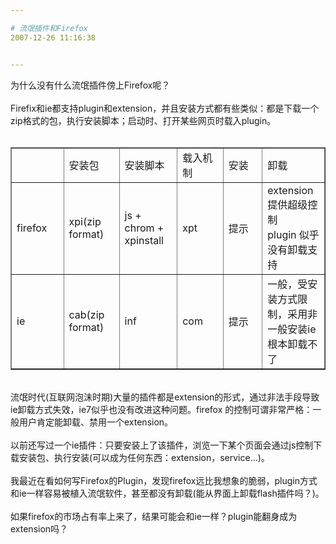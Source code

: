 ```yaml
---

# 流氓插件和Firefox
2007-12-26 11:16:38


---
```



为什么没有什么流氓插件傍上Firefox呢？<br />
<br />
Firefix和ie都支持plugin和extension，并且安装方式都有些类似：都是下载一个zip格式的包，执行安装脚本；启动时、打开某些网页时载入plugin。<br />
<br />
<table border="1"><tbody><tr><td style="width: 100px; height: 23px;"><br />
</td><td style="width: 100px; height: 23px;">安装包</td><td style="width: 100px; height: 23px;">安装脚本</td><td style="width: 100px; height: 23px;">载入机制</td><td style="width: 100px; height: 23px;">安装</td><td style="width: 100px; height: 23px;">卸载</td></tr><tr><td style="width: 100px;">firefox</td><td style="width: 100px;">xpi(zip format)</td><td style="width: 100px;">js + chrom + xpinstall</td><td style="width: 100px;">xpt</td><td style="width: 100px;">提示</td><td style="width: 100px;">extension 提供超级控制<br />
plugin 似乎没有卸载支持</td></tr><tr><td style="width: 100px;">ie</td><td style="width: 100px;">cab(zip format)</td><td style="width: 100px;">inf</td><td style="width: 100px;">com</td><td style="width: 100px;">提示</td><td style="width: 100px;">一般，受安装方式限制，采用非一般安装ie根本卸载不了</td></tr></tbody></table><br />
流氓时代(互联网泡沫时期)大量的插件都是extension的形式，通过非法手段导致ie卸载方式失效，ie7似乎也没有改进这种问题。firefox 的控制可谓非常严格：一般用户肯定能卸载、禁用一个extension。<br />
<br />
以前还写过一个ie插件：只要安装上了该插件，浏览一下某个页面会通过js控制下载安装包、执行安装(可以成为任何东西：extension，service...)。<br />
<br />
我最近在看如何写Firefox的Plugin，发现firefox远比我想象的脆弱，plugin方式和ie一样容易被植入流氓软件，甚至都没有卸载(能从界面上卸载flash插件吗？)。<br />
<br />
如果firefox的市场占有率上来了，结果可能会和ie一样？plugin能翻身成为extension吗？<br />
<br />
<br />
